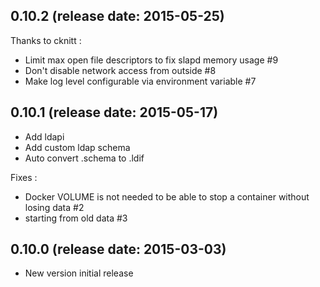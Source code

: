 ## 0.10.2 (release date: 2015-05-25)
  Thanks to cknitt :
  - Limit max open file descriptors to fix slapd memory usage #9
  - Don't disable network access from outside #8
  - Make log level configurable via environment variable #7


## 0.10.1 (release date: 2015-05-17)
  - Add ldapi
  - Add custom ldap schema
  - Auto convert .schema to .ldif

  Fixes :
  - Docker VOLUME is not needed to be able to stop a container without losing data #2
  - starting from old data #3

## 0.10.0 (release date: 2015-03-03)
  - New version initial release
